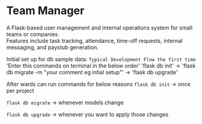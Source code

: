 # Team Manager

A Flask-based user management and internal operations system for small teams or companies.  
Features include task tracking, attendance, time-off requests, internal messaging, and paystub generation.

Initial set up for db sample data: 
`Typical Development Flow the first time`
'Enter this commands on terminal in the below order'
'flask db init' → 'flask db migrate -m "your comment eg intial setup"' → 'flask db upgrade'

After wards can run commands for below reasons
`flask db init` → once per project

`flask db migrate` → whenever models change

`flask db upgrade` → whenever you want to apply those changes



